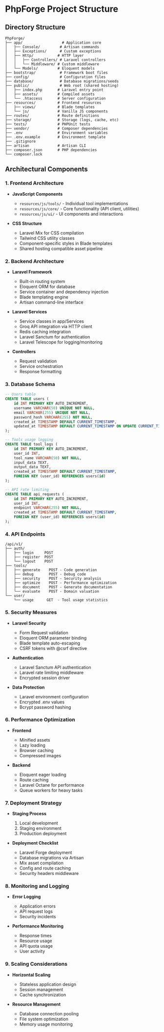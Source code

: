 # PhpForge Project Structure

## Directory Structure

```
PhpForge/
├── app/                  # Application core
│   ├── Console/         # Artisan commands
│   ├── Exceptions/      # Custom exceptions
│   ├── Http/           # HTTP layer
│   │   ├── Controllers/ # Laravel controllers
│   │   └── Middleware/ # Custom middleware
│   └── Models/         # Eloquent models
├── bootstrap/           # Framework boot files
├── config/              # Configuration files
├── database/            # Database migrations/seeds
├── public/              # Web root (shared hosting)
│   ├── index.php       # Laravel entry point
│   ├── assets/         # Compiled assets
│   └── .htaccess       # Server configuration
├── resources/          # Frontend resources
│   ├── views/          # Blade templates
│   └── js/             # Vanilla JS components
├── routes/             # Route definitions
├── storage/            # Storage (logs, cache, etc)
├── tests/              # PHPUnit tests
├── vendor/             # Composer dependencies
├── .env                # Environment variables
├── .env.example        # Environment template
├── .gitignore
├── artisan             # Artisan CLI
├── composer.json       # PHP dependencies
└── composer.lock
```

## Architectural Components

### 1. Frontend Architecture
- **JavaScript Components**
  - `resources/js/tools/` - Individual tool implementations
  - `resources/js/core/` - Core functionality (API client, utilities)
  - `resources/js/ui/` - UI components and interactions

- **CSS Structure**
  - Laravel Mix for CSS compilation
  - Tailwind CSS utility classes
  - Component-specific styles in Blade templates
  - Shared hosting compatible asset pipeline

### 2. Backend Architecture
- **Laravel Framework**
  - Built-in routing system
  - Eloquent ORM for database
  - Service container and dependency injection
  - Blade templating engine
  - Artisan command-line interface

- **Laravel Services**
  - Service classes in app/Services
  - Groq API integration via HTTP client
  - Redis caching integration
  - Laravel Sanctum for authentication
  - Laravel Telescope for logging/monitoring

- **Controllers**
  - Request validation
  - Service orchestration
  - Response formatting

### 3. Database Schema

```sql
-- Users table
CREATE TABLE users (
    id INT PRIMARY KEY AUTO_INCREMENT,
    username VARCHAR(50) UNIQUE NOT NULL,
    email VARCHAR(255) UNIQUE NOT NULL,
    password_hash VARCHAR(255) NOT NULL,
    created_at TIMESTAMP DEFAULT CURRENT_TIMESTAMP,
    updated_at TIMESTAMP DEFAULT CURRENT_TIMESTAMP ON UPDATE CURRENT_TIMESTAMP
);

-- Tools usage logging
CREATE TABLE tool_logs (
    id INT PRIMARY KEY AUTO_INCREMENT,
    user_id INT,
    tool_name VARCHAR(50) NOT NULL,
    input_data TEXT,
    output_data TEXT,
    created_at TIMESTAMP DEFAULT CURRENT_TIMESTAMP,
    FOREIGN KEY (user_id) REFERENCES users(id)
);

-- API rate limiting
CREATE TABLE api_requests (
    id INT PRIMARY KEY AUTO_INCREMENT,
    user_id INT,
    endpoint VARCHAR(255) NOT NULL,
    created_at TIMESTAMP DEFAULT CURRENT_TIMESTAMP,
    FOREIGN KEY (user_id) REFERENCES users(id)
);
```

### 4. API Endpoints

```
/api/v1/
├── auth/
│   ├── login     POST
│   ├── register  POST
│   └── logout    POST
├── tools/
│   ├── generate    POST - Code generation
│   ├── debug       POST - Debug code
│   ├── security    POST - Security analysis
│   ├── optimize    POST - Performance optimization
│   ├── document    POST - Generate documentation
│   └── evaluate    POST - Domain valuation
└── user/
    └── usage      GET  - Tool usage statistics
```

### 5. Security Measures

- **Laravel Security**
  - Form Request validation
  - Eloquent ORM parameter binding
  - Blade template auto-escaping
  - CSRF tokens with @csrf directive

- **Authentication**
  - Laravel Sanctum API authentication
  - Laravel rate limiting middleware
  - Encrypted session driver

- **Data Protection**
  - Laravel environment configuration
  - Encrypted .env values
  - Bcrypt password hashing

### 6. Performance Optimization

- **Frontend**
  - Minified assets
  - Lazy loading
  - Browser caching
  - Compressed images

- **Backend**
  - Eloquent eager loading
  - Route caching
  - Laravel Octane for performance
  - Queue workers for heavy tasks

### 7. Deployment Strategy

- **Staging Process**
  1. Local development
  2. Staging environment
  3. Production deployment

- **Deployment Checklist**
  - Laravel Forge deployment
  - Database migrations via Artisan
  - Mix asset compilation
  - Config and route caching
  - Security headers middleware

### 8. Monitoring and Logging

- **Error Logging**
  - Application errors
  - API request logs
  - Security incidents

- **Performance Monitoring**
  - Response times
  - Resource usage
  - API quota usage
  - User activity

### 9. Scaling Considerations

- **Horizontal Scaling**
  - Stateless application design
  - Session management
  - Cache synchronization

- **Resource Management**
  - Database connection pooling
  - File system optimization
  - Memory usage monitoring